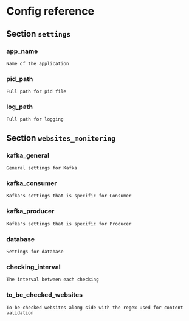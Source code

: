 # Config reference

## Section `settings`

### app_name

    Name of the application

### pid_path

    Full path for pid file

### log_path

    Full path for logging

## Section `websites_monitoring`

### kafka_general

    General settings for Kafka

### kafka_consumer

    Kafka's settings that is specific for Consumer

### kafka_producer

    Kafka's settings that is specific for Producer

### database

    Settings for database

### checking_interval

    The interval between each checking

### to_be_checked_websites

    To-be-checked websites along side with the regex used for content validation